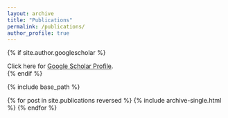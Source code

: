 ```yaml
---
layout: archive
title: "Publications"
permalink: /publications/
author_profile: true
---
```


{% if site.author.googlescholar %}
  <div class="wordwrap">Click here for <a href="{{site.author.googlescholar}}">Google Scholar Profile</a>.</div>
{% endif %}

{% include base_path %}

{% for post in site.publications reversed %}
  {% include archive-single.html %}
{% endfor %}
